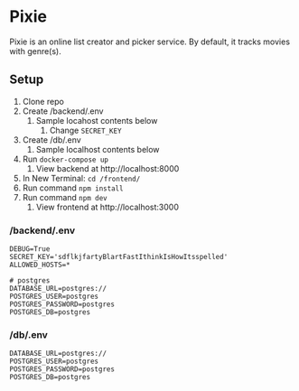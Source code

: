 # Pixie

Pixie is an online list creator and picker service. By default, it tracks movies with genre(s). 


## Setup
1. Clone repo
2. Create /backend/.env
   1. Sample locahost contents below
      1. Change `SECRET_KEY`
3. Create /db/.env
   1. Sample localhost contents below
4. Run `docker-compose up`
   1. View backend at http://localhost:8000
5. In New Terminal: `cd /frontend/`
6. Run command `npm install`
7. Run command `npm dev`
   1. View frontend at http://localhost:3000

### /backend/.env
```dotenv
DEBUG=True 
SECRET_KEY='sdflkjfartyBlartFastIthinkIsHowItsspelled'
ALLOWED_HOSTS=*

# postgres
DATABASE_URL=postgres://
POSTGRES_USER=postgres
POSTGRES_PASSWORD=postgres
POSTGRES_DB=postgres
```

### /db/.env
```dotenv
DATABASE_URL=postgres://
POSTGRES_USER=postgres
POSTGRES_PASSWORD=postgres
POSTGRES_DB=postgres
```
